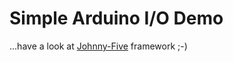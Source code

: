 # Simple Arduino I/O Demo 
...have a look at <a href="http://johnny-five.io/" target="_blank">Johnny-Five</a> framework ;-)